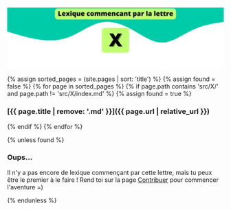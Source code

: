 ![X](../../assets/letters/X.png)

{% assign sorted_pages = (site.pages | sort: 'title') %}
{% assign found = false %}
{% for page in sorted_pages %}
{% if page.path contains 'src/X/' and page.path != 'src/X/index.md' %}
{% assign found = true %}
### [{{ page.title | remove: '.md' }}]({{ page.url | relative_url }})
{% endif %}
{% endfor %}

{% unless found %}
### Oups...

Il n'y a pas encore de lexique commençant par cette lettre, mais tu peux être le premier à le faire !
Rend toi sur la page [Contribuer](https://github.com/CryptoLexique/CryptoLexique/blob/main/.github/CONTRIBUTING.md) pour commencer l'aventure =)

{% endunless %}